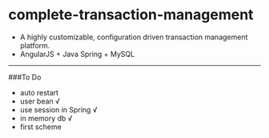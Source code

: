 # complete-transaction-management
* A highly customizable, configuration driven transaction management platform.
* AngularJS + Java Spring + MySQL

---

###To Do
* auto restart
* user bean √
* use session in Spring √
* in memory db √
* first scheme
